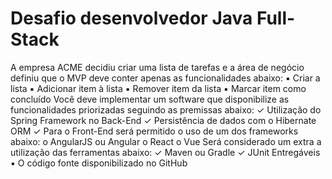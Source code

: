 # Desafio desenvolvedor Java Full-Stack
A empresa ACME decidiu criar uma lista de tarefas e a área de negócio definiu que o MVP deve
conter apenas as funcionalidades abaixo:
▪ Criar a lista
▪ Adicionar item à lista
▪ Remover item da lista
▪ Marcar item como concluído
Você deve implementar um software que disponibilize as funcionalidades priorizadas seguindo
as premissas abaixo:
✓ Utilização do Spring Framework no Back-End
✓ Persistência de dados com o Hibernate ORM
✓ Para o Front-End será permitido o uso de um dos frameworks abaixo:
o AngularJS ou Angular
o React
o Vue
Será considerado um extra a utilização das ferramentas abaixo:
✓ Maven ou Gradle
✓ JUnit
Entregáveis
▪ O código fonte disponibilizado no GitHub
